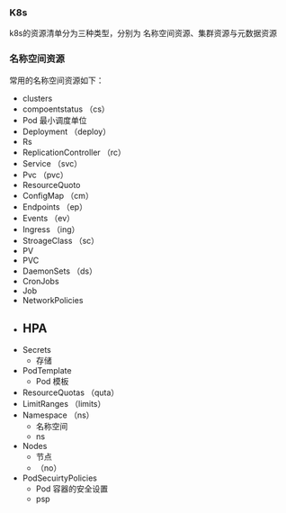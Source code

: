 ### K8s 

k8s的资源清单分为三种类型，分别为 名称空间资源、集群资源与元数据资源

### 名称空间资源

常用的名称空间资源如下：

- clusters
- compoentstatus （cs）
- Pod 最小调度单位
- Deployment （deploy） 
- Rs
- ReplicationController （rc）
- Service （svc）
- Pvc （pvc）
- ResourceQuoto
- ConfigMap （cm）
- Endpoints （ep）
- Events （ev）
- Ingress （ing）
- StroageClass （sc）
- PV
- PVC
- DaemonSets （ds）
- CronJobs
- Job
- NetworkPolicies
- HPA
  - 
- Secrets
  - 存储
- PodTemplate 
  - Pod 模板
- ResourceQuotas （quta）
- LimitRanges （limits）
- Namespace （ns）
  - 名称空间
  - ns
- Nodes 
  - 节点
  - （no）
- PodSecuirtyPolicies
  -  Pod 容器的安全设置
  - psp